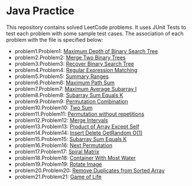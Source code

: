 # Java Practice

This repository contains solved LeetCode problems. It uses JUnit Tests to test each problem with some sample
test cases.
The association of each problem with the file is specified below:

- problem1.Problem1: [Maximum Depth of Binary Search Tree](https://leetcode.com/problems/maximum-depth-of-binary-tree/)
- problem2.Problem2: [Merge Two Binary Trees](https://leetcode.com/problems/merge-two-binary-trees/)
- problem3.Problem3: [Recover Binary Search Tree](https://leetcode.com/problems/recover-binary-search-tree/)
- problem4.Problem4: [Regular Expression Matching](https://leetcode.com/problems/regular-expression-matching/)
- problem5.Problem5: [Summary Ranges](https://leetcode.com/problems/summary-ranges/)
- problem6.Problem6: [Maximum Path Sum]()
- problem7.Problem7: [Maximum Average Subarray I](https://leetcode.com/problems/maximum-average-subarray-i/)
- problem8.Problem8: [Subarray Sum Equals K](https://leetcode.com/problems/subarray-sum-equals-k/)
- problem9.Problem9: [Permutation Combination]()
- problem10.Problem10: [Two Sum](https://leetcode.com/problems/two-sum/)
- problem11.Problem11: [Permutation without repetitions]()
- problem12.Problem12: [Merge Intervals](https://leetcode.com/problems/merge-intervals/)
- problem13.Problem13: [Product of Array Except Self](https://leetcode.com/problems/merge-intervals/)
- problem14.Problem14: [Insert Delete GetRandom O(1)](https://leetcode.com/problems/insert-delete-getrandom-o1/)
- problem15.Problem15: [Subarray Sum Equals K](https://leetcode.com/problems/subarray-sum-equals-k/)
- problem16.Problem16: [Next Permutation](https://leetcode.com/problems/next-permutation/)
- problem17.Problem17: [Spiral Matrix](https://leetcode.com/problems/spiral-matrix/)
- problem18.Problem18: [Container With Most Water](https://leetcode.com/problems/container-with-most-water/)
- problem19.Problem19: [Rotate Image](https://leetcode.com/problems/rotate-image/)
- problem20.Problem20: [Remove Duplicates from Sorted Array](https://leetcode.com/problems/remove-duplicates-from-sorted-array/)
- problem21.Problem21: [Game of Life](https://leetcode.com/problems/game-of-life/)
